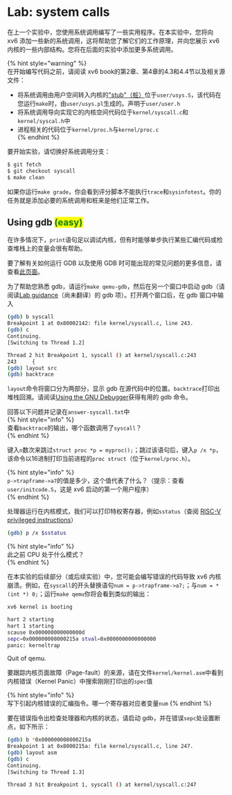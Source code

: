 # Lab: system calls

在上一个实验中，您使用系统调用编写了一些实用程序。在本实验中，您将向 xv6 添加一些新的系统调用，这将帮助您了解它们的工作原理，并向您展示 xv6 内核的一些内部结构。您将在后面的实验中添加更多系统调用。

{% hint style="warning" %}  
在开始编写代码之前，请阅读 xv6 book的第2章、第4章的4.3和4.4节以及相关源文件：
- 将系统调用由用户空间转入内核的["stub"（桩）](https://en.wikipedia.org/wiki/Method_stub)位于`user/usys.S`，该代码在您运行`make`时，由`user/usys.pl`生成的。声明于`user/user.h`
- 将系统调用导向实现它的内核空间代码位于`kernel/syscall.c`和`kernel/syscal.h`中
- 进程相关的代码位于`kernel/proc.h`与`kernel/proc.c`  
{% endhint %}

要开始实验，请切换好系统调用分支：
```bash
$ git fetch
$ git checkout syscall
$ make clean
```

如果你运行`make grade`，你会看到评分脚本不能执行`trace`和`sysinfotest`。你的任务就是添加必要的系统调用和桩来是他们正常工作。

## Using gdb <mark style="color:green;">(easy)</mark>

在许多情况下，`print`语句足以调试内核，但有时能够单步执行某些汇编代码或检查堆栈上的变量会很有帮助。

要了解有关如何运行 GDB 以及使用 GDB 时可能出现的常见问题的更多信息，请查看[此页面](https://pdos.csail.mit.edu/6.828/2023/labs/gdb.html)。

为了帮助您熟悉 gdb，请运行`make qemu-gdb`，然后在另一个窗口中启动 gdb（请阅读[Lab guidance](https://pdos.csail.mit.edu/6.828/2023/labs/guidance.html)（尚未翻译）的 gdb 项）。打开两个窗口后，在 gdb 窗口中输入
```bash
(gdb) b syscall
Breakpoint 1 at 0x80002142: file kernel/syscall.c, line 243.
(gdb) c
Continuing.
[Switching to Thread 1.2]

Thread 2 hit Breakpoint 1, syscall () at kernel/syscall.c:243
243     {
(gdb) layout src
(gdb) backtrace
```

`layout`命令将窗口分为两部分，显示 gdb 在源代码中的位置。`backtrace`打印出堆栈回溯。请阅读[Using the GNU Debugger](https://pdos.csail.mit.edu/6.828/2019/lec/gdb_slides.pdf)获得有用的 gdb 命令。

回答以下问题并记录在`answer-syscall.txt`中  
{% hint style="info" %}  
查看`backtrace`的输出，哪个函数调用了`syscall`？   
{% endhint %}

键入`n`数次来跳过`struct proc *p = myproc();`；跳过该语句后，键入`p /x *p`，该命令以16进制打印当前进程的`proc struct`（位于`kernel/proc.h`）。

{% hint style="info" %}  
`p->trapframe->a7`的值是多少，这个值代表了什么？（提示：查看`user/initcode.S`，这是 xv6 启动的第一个用户程序）  
{% endhint %}

处理器运行在内核模式，我们可以打印特权寄存器，例如`sstatus`（查阅 [RISC-V privileged instructions](https://github.com/riscv/riscv-isa-manual/releases/download/Priv-v1.12/riscv-privileged-20211203.pdf)）

```bash
(gdb) p /x $sstatus
```

{% hint style="info" %}  
此之前 CPU 处于什么模式？  
{% endhint %}

在本实验的后续部分（或后续实验）中，您可能会编写错误的代码导致 xv6 内核崩溃。例如，在`syscall`的开头替换语句`num = p->trapframe->a7;`；与`num = * (int *) 0;`；运行`make qemu`你将会看到类似的输出：

```bash
xv6 kernel is booting

hart 2 starting
hart 1 starting
scause 0x000000000000000d
sepc=0x000000008000215a stval=0x0000000000000000
panic: kerneltrap
```

Quit of qemu.

要跟踪内核页面故障（Page-fault）的来源，请在文件`kernel/kernel.asm`中看到内核错误（Kernel Panic）中搜索刚刚打印出的`spec`值

{% hint style="info" %}  
写下引起内核错误的汇编指令。哪一个寄存器对应者变量`num`
{% endhint %}

要在错误指令出检查处理器和内核的状态，请启动 gdb，并在错误`sepc`处设置断点，如下所示：

```bash
(gdb) b *0x000000008000215a
Breakpoint 1 at 0x8000215a: file kernel/syscall.c, line 247.
(gdb) layout asm
(gdb) c
Continuing.
[Switching to Thread 1.3]

Thread 3 hit Breakpoint 1, syscall () at kernel/syscall.c:247
```

